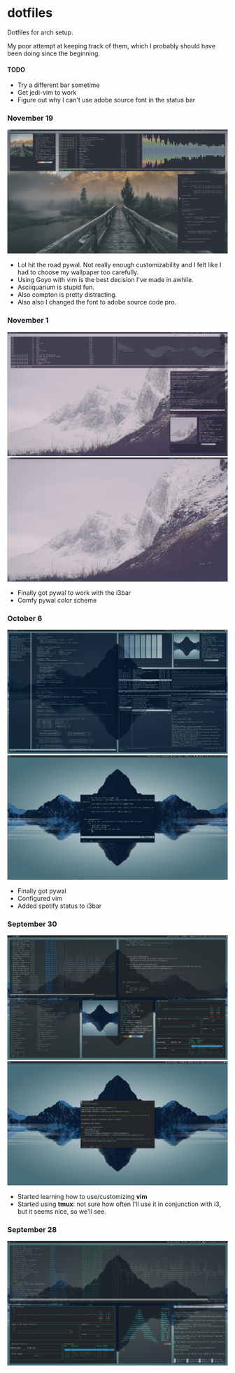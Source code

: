 # dotfiles
Dotfiles for arch setup. 

My poor attempt at keeping track of them, which I probably should have been doing since the beginning. 

#### TODO
* Try a different bar sometime
* Get jedi-vim to work
* Figure out why I can't use adobe source font in the status bar

### November 19

![Alt text](screenshots/nov19_setup.png?raw=True)

* Lol hit the road pywal. Not really enough customizability and I felt like I had to choose my wallpaper too carefully.
* Using Goyo with vim is the best decision I've made in awhile.
* Asciiquarium is stupid fun.
* Also compton is pretty distracting.
* Also also I changed the font to adobe source code pro.

### November 1

![At text](screenshots/nov1_setup2.png?raw=True)
![Alt text](screenshots/nov1_setup_clean.png?raw=True)

* Finally got pywal to work with the i3bar
* Comfy pywal color scheme

### October 6

![At text](screenshots/oct6_setup.png?raw=True)
![Alt text](screenshots/oct6_setup_clean.png?raw=True)

* Finally got pywal
* Configured vim
* Added spotify status to i3bar

### September 30

![Alt text](screenshots/sept30_setup.png?raw=true)
![Alt text](screenshots/sept30_setup_clean.png?raw=true)


* Started learning how to use/customizing **vim**
* Started using **tmux**: not sure how often I'll use it in conjunction with i3, but it seems nice, so we'll see.


### September 28

![Alt text](screenshots/sept28_setup.png?raw=true)
